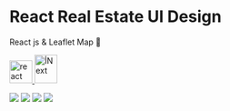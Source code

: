 # React Real Estate UI Design

React js & Leaflet Map 🏁

  <a href="https://reactjs.org/" target="_blank" rel="noreferrer">
    <img
      src="https://camo.githubusercontent.com/d764e0d1b0bb6fc6e65157b3c98b9e203a13a17390309fad633406c3324dbfb2/68747470733a2f2f72656163746e61746976652e6465762f696d672f6865616465725f6c6f676f2e737667"
      alt="react"
      width="40"
      height="40"
    />
  </a>
<a href="https://nextjs.org/" target="_blank" rel="noreferrer">
    <img
      src="https://s31.picofile.com/file/8473552726/lead.png"
      alt="أNext"
      width="40"
      height="50"
    />
  </a>
  

![](https://s30.picofile.com/file/8473552550/real_estate_4_.png)
![](https://s31.picofile.com/file/8473552568/real_estate_5_.png)
![](https://s31.picofile.com/file/8473552592/real_estate_2_.png)
![](https://s30.picofile.com/file/8473552600/real_estate_3_.png)


 
